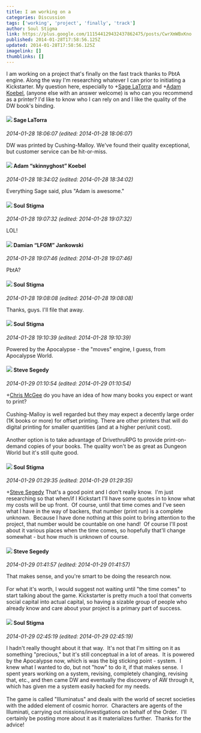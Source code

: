 ```yaml
---
title: I am working on a
categories: Discussion
tags: ['working', 'project', 'finally', 'track']
author: Soul Stigma
link: https://plus.google.com/111544129432437862475/posts/CwrXmWBxKno
published: 2014-01-28T17:58:56.125Z
updated: 2014-01-28T17:58:56.125Z
imagelink: []
thumblinks: []
---
```


I am working on a project that&#39;s finally on the fast track thanks to PbtA engine.  Along the way I&#39;m researching whatever I can prior to initiating a Kickstarter.  My question here, especially to <span class="proflinkWrapper"><span class="proflinkPrefix">+</span><a class="proflink" href="https://plus.google.com/117415966179711277938" oid="117415966179711277938">Sage LaTorra</a></span> and <span class="proflinkWrapper"><span class="proflinkPrefix">+</span><a class="proflink" href="https://plus.google.com/112484087750169360510" oid="112484087750169360510">Adam Koebel</a></span>, (anyone else with an answer welcome) is who can you recommend as a printer?  I&#39;d like to know who I can rely on and I like the quality of the DW book&#39;s binding.
<div id='comment z130idhoxnekh3heb22hfzfxzoj4e3clo'>
  <h4><img src='{{site.baseurl}}//images/avatars/117415966179711277938_photo.jpg'> Sage LaTorra</h4>
      <p><cite>2014-01-28 18:06:07 (edited: 2014-01-28 18:06:07)</cite></p>
        <p>DW was printed by Cushing-Malloy. We&#39;ve found their quality exceptional, but customer service can be hit-or-miss.</p>
</div>
        

<div id='comment z130idhoxnekh3heb22hfzfxzoj4e3clo'>
  <h4><img src='{{site.baseurl}}//images/avatars/112484087750169360510_photo.jpg'> Adam “skinnyghost” Koebel</h4>
      <p><cite>2014-01-28 18:34:02 (edited: 2014-01-28 18:34:02)</cite></p>
        <p>Everything Sage said, plus &quot;Adam is awesome.&quot;</p>
</div>
        

<div id='comment z130idhoxnekh3heb22hfzfxzoj4e3clo'>
  <h4><img src='{{site.baseurl}}//images/avatars/111544129432437862475_photo.jpg'> Soul Stigma</h4>
      <p><cite>2014-01-28 19:07:32 (edited: 2014-01-28 19:07:32)</cite></p>
        <p>LOL!</p>
</div>
        

<div id='comment z130idhoxnekh3heb22hfzfxzoj4e3clo'>
  <h4><img src='{{site.baseurl}}//images/avatars/100476170927206311405_photo.jpg'> Damian “LFGM” Jankowski</h4>
      <p><cite>2014-01-28 19:07:46 (edited: 2014-01-28 19:07:46)</cite></p>
        <p>PbtA?</p>
</div>
        

<div id='comment z130idhoxnekh3heb22hfzfxzoj4e3clo'>
  <h4><img src='{{site.baseurl}}//images/avatars/111544129432437862475_photo.jpg'> Soul Stigma</h4>
      <p><cite>2014-01-28 19:08:08 (edited: 2014-01-28 19:08:08)</cite></p>
        <p>Thanks, guys.  I&#39;ll file that away.</p>
</div>
        

<div id='comment z130idhoxnekh3heb22hfzfxzoj4e3clo'>
  <h4><img src='{{site.baseurl}}//images/avatars/111544129432437862475_photo.jpg'> Soul Stigma</h4>
      <p><cite>2014-01-28 19:10:39 (edited: 2014-01-28 19:10:39)</cite></p>
        <p>Powered by the Apocalypse - the &quot;moves&quot; engine, I guess, from Apocalypse World.</p>
</div>
        

<div id='comment z130idhoxnekh3heb22hfzfxzoj4e3clo'>
  <h4><img src='{{site.baseurl}}//images/avatars/101540567732452886838_photo.jpg'> Steve Segedy</h4>
      <p><cite>2014-01-29 01:10:54 (edited: 2014-01-29 01:10:54)</cite></p>
        <p><span class="proflinkWrapper"><span class="proflinkPrefix">+</span><a class="proflink" href="https://plus.google.com/111544129432437862475" oid="111544129432437862475">Chris McGee</a></span> do you have an idea of how many books you expect or want to print? <br /><br />Cushing-Malloy is well regarded but they may expect a decently large order (1K books or more) for offset printing. There are other printers that will do digital printing for smaller quantities (and at a higher per/unit cost). <br /><br />Another option is to take advantage of DrivethruRPG to provide print-on-demand copies of your books. The quality won&#39;t be as great as Dungeon World but it&#39;s still quite good.</p>
</div>
        

<div id='comment z130idhoxnekh3heb22hfzfxzoj4e3clo'>
  <h4><img src='{{site.baseurl}}//images/avatars/111544129432437862475_photo.jpg'> Soul Stigma</h4>
      <p><cite>2014-01-29 01:29:35 (edited: 2014-01-29 01:29:35)</cite></p>
        <p><span class="proflinkWrapper"><span class="proflinkPrefix">+</span><a class="proflink" href="https://plus.google.com/101540567732452886838" oid="101540567732452886838">Steve Segedy</a></span> That&#39;s a good point and I don&#39;t really know.  I&#39;m just researching so that when/if I Kickstart I&#39;ll have some quotes in to know what my costs will be up front.  Of course, until that time comes and I&#39;ve seen what I have in the way of backers, that number (print run) is a complete unknown.  Because I have done nothing at this point to bring attention to the project, that number would be countable on one hand!  Of course I&#39;ll post about it various places when the time comes, so hopefully that&#39;ll change somewhat - but how much is unknown of course.</p>
</div>
        

<div id='comment z130idhoxnekh3heb22hfzfxzoj4e3clo'>
  <h4><img src='{{site.baseurl}}//images/avatars/101540567732452886838_photo.jpg'> Steve Segedy</h4>
      <p><cite>2014-01-29 01:41:57 (edited: 2014-01-29 01:41:57)</cite></p>
        <p>That makes sense, and you&#39;re smart to be doing the research now.<br /><br />For what it&#39;s worth, I would suggest not waiting until &quot;the time comes&quot; to start talking about the game. Kickstarter is pretty much a tool that converts social capital into actual capital, so having a sizable group of people who already know and care about your project is a primary part of success. </p>
</div>
        

<div id='comment z130idhoxnekh3heb22hfzfxzoj4e3clo'>
  <h4><img src='{{site.baseurl}}//images/avatars/111544129432437862475_photo.jpg'> Soul Stigma</h4>
      <p><cite>2014-01-29 02:45:19 (edited: 2014-01-29 02:45:19)</cite></p>
        <p>I hadn&#39;t really thought about it that way.  It&#39;s not that I&#39;m sitting on it as something &quot;precious,&quot; but it&#39;s still conceptual in a lot of areas.  It is powered by the Apocalypse now, which is was the big sticking point - system.  I knew what I wanted to do, but not &quot;how&quot; to do it, if that makes sense.  I spent years working on a system, revising, completely changing, revising that, etc., and then came DW and eventually the discovery of AW through it, which has given me a system easily hacked for my needs.<br /><br />The game is called &quot;Illuminatus&quot; and deals with the world of secret societies with the added element of cosmic horror.  Characters are agents of the Illuminati, carrying out missions/investigations on behalf of the Order.  I&#39;ll certainly be posting more about it as it materializes further.  Thanks for the advice!</p>
</div>
        